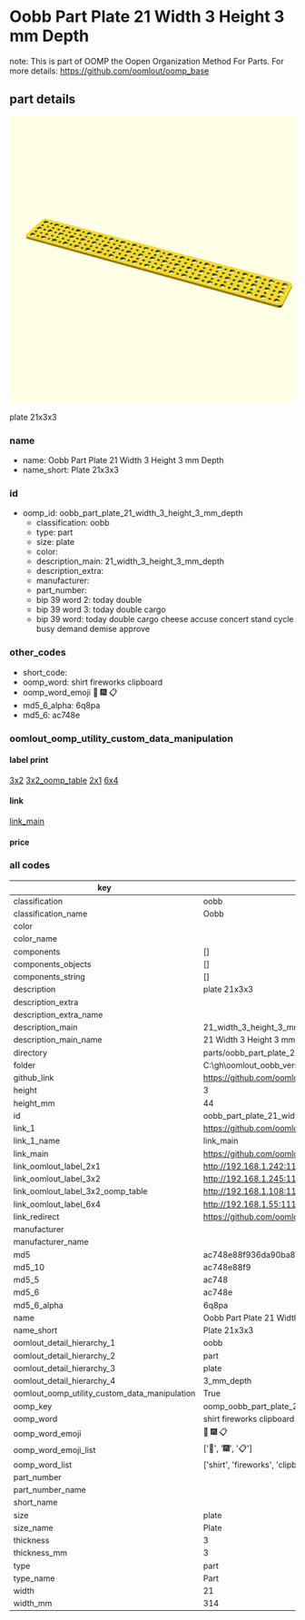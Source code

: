 # Oobb Part Plate 21 Width 3 Height 3 mm Depth  

note: This is part of OOMP the Oopen Organization Method For Parts. For more details: https://github.com/oomlout/oomp_base

##  part details
  

[![](3dpr.png)](3dpr.png)

plate 21x3x3



### name
* name: Oobb Part Plate 21 Width 3 Height 3 mm Depth
* name_short: Plate 21x3x3 
### id
* oomp_id: oobb_part_plate_21_width_3_height_3_mm_depth
  * classification: oobb
  * type: part
  * size: plate
  * color: 
  * description_main: 21_width_3_height_3_mm_depth
  * description_extra: 
  * manufacturer: 
  * part_number: 
  * bip 39 word 2: today double
  * bip 39 word 3: today double cargo
  * bip 39 word: today double cargo cheese accuse concert stand cycle busy demand demise approve

### other_codes
* short_code: 
* oomp_word: shirt fireworks clipboard
* oomp_word_emoji :shirt: :fireworks: :clipboard:
* md5_6_alpha: 6q8pa
* md5_6: ac748e






### oomlout_oomp_utility_custom_data_manipulation
#### label print
[3x2](http://192.168.1.245:1112/?label=oomp%206q8pa)
[3x2_oomp_table](http://192.168.1.108:1112/?label=oomp%206q8pa)
[2x1](http://192.168.1.242:1112/?label=oomp%206q8pa)
[6x4](http://192.168.1.55:1112/?label=oomp%206q8pa)    

#### link

[link_main](https://github.com/oomlout/oomlout_oobb_version_4_generated_parts/tree/main/navigation_oomp/oobb/part/plate/21_width_3_height_3_mm_depth/part)                              

#### price







### all codes 
| key | value |  
| --- | --- |  
| classification | oobb |  
| classification_name | Oobb |  
| color |  |  
| color_name |  |  
| components | [] |  
| components_objects | [] |  
| components_string | [] |  
| description | plate 21x3x3 |  
| description_extra |  |  
| description_extra_name |  |  
| description_main | 21_width_3_height_3_mm_depth |  
| description_main_name | 21 Width 3 Height 3 mm Depth |  
| directory | parts/oobb_part_plate_21_width_3_height_3_mm_depth |  
| folder | C:\gh\oomlout_oobb_version_4_generated_parts\parts\oobb_part_plate_21_width_3_height_3_mm_depth |  
| github_link | https://github.com/oomlout/oomlout_oomp_part_src/tree/main/parts/oobb_part_plate_21_width_3_height_3_mm_depth |  
| height | 3 |  
| height_mm | 44 |  
| id | oobb_part_plate_21_width_3_height_3_mm_depth |  
| link_1 | https://github.com/oomlout/oomlout_oobb_version_4_generated_parts/tree/main/navigation_oomp/oobb/part/plate/21_width_3_height_3_mm_depth/part |  
| link_1_name | link_main |  
| link_main | https://github.com/oomlout/oomlout_oobb_version_4_generated_parts/tree/main/navigation_oomp/oobb/part/plate/21_width_3_height_3_mm_depth/part |  
| link_oomlout_label_2x1 | http://192.168.1.242:1112/?label=oomp%206q8pa |  
| link_oomlout_label_3x2 | http://192.168.1.245:1112/?label=oomp%206q8pa |  
| link_oomlout_label_3x2_oomp_table | http://192.168.1.108:1112/?label=oomp%206q8pa |  
| link_oomlout_label_6x4 | http://192.168.1.55:1112/?label=oomp%206q8pa |  
| link_redirect | https://github.com/oomlout/oomlout_oobb_version_4_generated_parts/tree/main/parts/oobb_plate_21_03_03 |  
| manufacturer |  |  
| manufacturer_name |  |  
| md5 | ac748e88f936da90ba80d27245506f1a |  
| md5_10 | ac748e88f9 |  
| md5_5 | ac748 |  
| md5_6 | ac748e |  
| md5_6_alpha | 6q8pa |  
| name | Oobb Part Plate 21 Width 3 Height 3 mm Depth |  
| name_short | Plate 21x3x3  |  
| oomlout_detail_hierarchy_1 | oobb |  
| oomlout_detail_hierarchy_2 | part |  
| oomlout_detail_hierarchy_3 | plate |  
| oomlout_detail_hierarchy_4 | 3_mm_depth |  
| oomlout_oomp_utility_custom_data_manipulation | True |  
| oomp_key | oomp_oobb_part_plate_21_width_3_height_3_mm_depth |  
| oomp_word | shirt fireworks clipboard |  
| oomp_word_emoji | :shirt: :fireworks: :clipboard: |  
| oomp_word_emoji_list | [':shirt:', ':fireworks:', ':clipboard:'] |  
| oomp_word_list | ['shirt', 'fireworks', 'clipboard'] |  
| part_number |  |  
| part_number_name |  |  
| short_name |  |  
| size | plate |  
| size_name | Plate |  
| thickness | 3 |  
| thickness_mm | 3 |  
| type | part |  
| type_name | Part |  
| width | 21 |  
| width_mm | 314 |  

